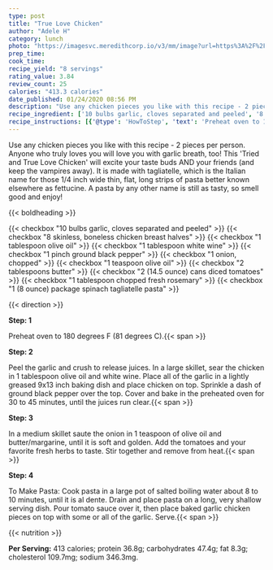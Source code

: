 ```yaml
---
type: post
title: "True Love Chicken"
author: "Adele H"
category: lunch
photo: "https://imagesvc.meredithcorp.io/v3/mm/image?url=https%3A%2F%2Fimages.media-allrecipes.com%2Fuserphotos%2F132579.jpg"
prep_time: 
cook_time: 
recipe_yield: "8 servings"
rating_value: 3.84
review_count: 25
calories: "413.3 calories"
date_published: 01/24/2020 08:56 PM
description: "Use any chicken pieces you like with this recipe - 2 pieces per person. Anyone who truly loves you will love you with garlic breath, too! This 'Tried and True Love Chicken' will excite your taste buds AND your friends (and keep the vampires away). It is made with tagliatelle, which is the Italian name for those 1/4 inch wide thin, flat, long strips of pasta better known elsewhere as fettucine. A pasta by any other name is still as tasty, so smell good and enjoy!"
recipe_ingredient: ['10 bulbs garlic, cloves separated and peeled', '8 skinless, boneless chicken breast halves', '1 tablespoon olive oil', '1 tablespoon white wine', '1 pinch ground black pepper', '1 onion, chopped', '1 teaspoon olive oil', '2 tablespoons butter', '2 (14.5 ounce) cans diced tomatoes', '1 tablespoon chopped fresh rosemary', '1 (8 ounce) package spinach tagliatelle pasta']
recipe_instructions: [{'@type': 'HowToStep', 'text': 'Preheat oven to 180 degrees F (81 degrees C).\n'}, {'@type': 'HowToStep', 'text': 'Peel the garlic and crush to release juices. In a large skillet, sear the chicken in 1 tablespoon olive oil and white wine. Place all of the garlic in a lightly greased 9x13 inch baking dish and place chicken on top. Sprinkle a dash of ground black pepper over the top. Cover and bake in the preheated oven for 30 to 45 minutes, until the juices run clear.\n'}, {'@type': 'HowToStep', 'text': 'In a medium skillet saute the onion in 1 teaspoon of olive oil and butter/margarine, until it is soft and golden. Add the tomatoes and your favorite fresh herbs to taste. Stir together and remove from heat.\n'}, {'@type': 'HowToStep', 'text': 'To Make Pasta: Cook pasta in a large pot of salted boiling water about 8 to 10 minutes, until it is al dente. Drain and place pasta on a long, very shallow serving dish. Pour tomato sauce over it, then place baked garlic chicken pieces on top with some or all of the garlic. Serve.\n'}]
---
```


Use any chicken pieces you like with this recipe - 2 pieces per person. Anyone who truly loves you will love you with garlic breath, too! This 'Tried and True Love Chicken' will excite your taste buds AND your friends (and keep the vampires away). It is made with tagliatelle, which is the Italian name for those 1/4 inch wide thin, flat, long strips of pasta better known elsewhere as fettucine. A pasta by any other name is still as tasty, so smell good and enjoy! 

{{< boldheading >}}

{{< checkbox "10 bulbs garlic, cloves separated and peeled" >}}
{{< checkbox "8  skinless, boneless chicken breast halves" >}}
{{< checkbox "1 tablespoon olive oil" >}}
{{< checkbox "1 tablespoon white wine" >}}
{{< checkbox "1 pinch ground black pepper" >}}
{{< checkbox "1  onion, chopped" >}}
{{< checkbox "1 teaspoon olive oil" >}}
{{< checkbox "2 tablespoons butter" >}}
{{< checkbox "2 (14.5 ounce) cans diced tomatoes" >}}
{{< checkbox "1 tablespoon chopped fresh rosemary" >}}
{{< checkbox "1 (8 ounce) package spinach tagliatelle pasta" >}}


{{< direction >}}

**Step: 1**

Preheat oven to 180 degrees F (81 degrees C).{{< span >}}

**Step: 2**

Peel the garlic and crush to release juices. In a large skillet, sear the chicken in 1 tablespoon olive oil and white wine. Place all of the garlic in a lightly greased 9x13 inch baking dish and place chicken on top. Sprinkle a dash of ground black pepper over the top. Cover and bake in the preheated oven for 30 to 45 minutes, until the juices run clear.{{< span >}}

**Step: 3**

In a medium skillet saute the onion in 1 teaspoon of olive oil and butter/margarine, until it is soft and golden. Add the tomatoes and your favorite fresh herbs to taste. Stir together and remove from heat.{{< span >}}

**Step: 4**

To Make Pasta: Cook pasta in a large pot of salted boiling water about 8 to 10 minutes, until it is al dente. Drain and place pasta on a long, very shallow serving dish. Pour tomato sauce over it, then place baked garlic chicken pieces on top with some or all of the garlic. Serve.{{< span >}}

{{< nutrition >}}

**Per Serving:** 413 calories; protein 36.8g; carbohydrates 47.4g; fat 8.3g; cholesterol 109.7mg; sodium 346.3mg.